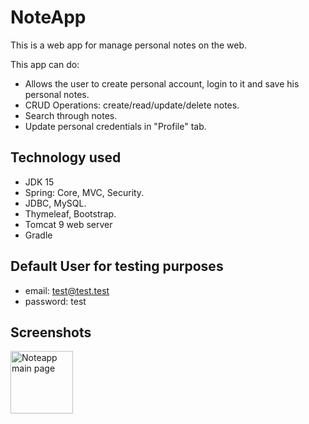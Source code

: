# NoteApp
This is a web app for manage personal notes on the web.


This app can do:
- Allows the user to create personal account, login to it and save his personal notes.
- CRUD Operations: create/read/update/delete notes.
- Search through notes.
- Update personal credentials in "Profile" tab.

## Technology used
- JDK 15
- Spring: Core, MVC, Security.
- JDBC, MySQL.
- Thymeleaf, Bootstrap.
- Tomcat 9 web server
- Gradle

## Default User for testing purposes
- email: test@test.test
- password: test

## Screenshots
<img alt="Noteapp main page" src="https://github.com/Fleckinger/NoteApp" width="100" height="100">